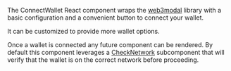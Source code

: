 The ConnectWallet React component wraps the [web3modal](https://github.com/Web3Modal/web3modal) library with a basic configuration and a convenient button to connect your wallet.

It can be customized to provide more wallet options.

Once a wallet is connected any future component can be rendered. By default this component leverages a [CheckNetwork](http://localhost:3000/component/CheckNetwork) subcomponent that will verify that the wallet is on the correct network before proceeding.